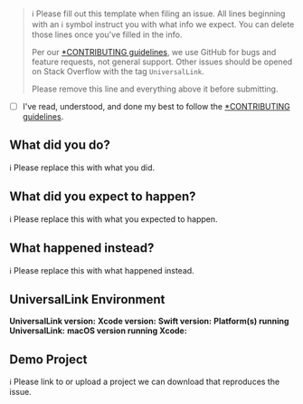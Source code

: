 > ℹ Please fill out this template when filing an issue.
> All lines beginning with an ℹ symbol instruct you with what info we expect. You can delete those lines once you've filled in the info.
>
> Per our [*CONTRIBUTING guidelines](https://github.com/AdieOlami/UniversalLink/blob/master/CONTRIBUTING.md), we use GitHub for
> bugs and feature requests, not general support. Other issues should be opened on Stack Overflow with the tag `UniversalLink`.
>
> Please remove this line and everything above it before submitting.

* [ ] I've read, understood, and done my best to follow the [*CONTRIBUTING guidelines](https://github.com/AdieOlami/UniversalLink/blob/master/CONTRIBUTING.md).

## What did you do?

ℹ Please replace this with what you did.

## What did you expect to happen?

ℹ Please replace this with what you expected to happen.

## What happened instead?

ℹ Please replace this with what happened instead.

## UniversalLink Environment

**UniversalLink version:**
**Xcode version:**
**Swift version:**
**Platform(s) running UniversalLink:**
**macOS version running Xcode:**

## Demo Project

ℹ Please link to or upload a project we can download that reproduces the issue.
